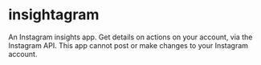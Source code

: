 # insightagram
An Instagram insights app. Get details on actions on your account, via the Instagram API. This app cannot post or make changes to your Instagram account.
